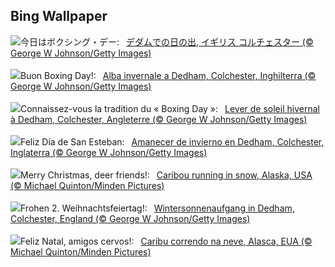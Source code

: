 ## Bing Wallpaper
![](https://www.bing.com/th?id=OHR.BoxingDaySunrise_JA-JP3167199681_UHD.jpg&w=1000)今日はボクシング・デー:&nbsp;&ensp;[デダムでの日の出, イギリス コルチェスター (© George W Johnson/Getty Images)](https://www.bing.com/th?id=OHR.BoxingDaySunrise_JA-JP3167199681_UHD.jpg)
<br><br/>
![](https://www.bing.com/th?id=OHR.BoxingDaySunrise_IT-IT0476849181_UHD.jpg&w=1000)Buon Boxing Day!:&nbsp;&ensp;[Alba invernale a Dedham, Colchester, Inghilterra (© George W Johnson/Getty Images)](https://www.bing.com/th?id=OHR.BoxingDaySunrise_IT-IT0476849181_UHD.jpg)
<br><br/>
![](https://www.bing.com/th?id=OHR.BoxingDaySunrise_FR-FR4883075706_UHD.jpg&w=1000)Connaissez-vous la tradition du « Boxing Day »:&nbsp;&ensp;[Lever de soleil hivernal à Dedham, Colchester, Angleterre (© George W Johnson/Getty Images)](https://www.bing.com/th?id=OHR.BoxingDaySunrise_FR-FR4883075706_UHD.jpg)
<br><br/>
![](https://www.bing.com/th?id=OHR.BoxingDaySunrise_ES-ES5793885538_UHD.jpg&w=1000)Feliz Día de San Esteban:&nbsp;&ensp;[Amanecer de invierno en Dedham, Colchester, Inglaterra (© George W Johnson/Getty Images)](https://www.bing.com/th?id=OHR.BoxingDaySunrise_ES-ES5793885538_UHD.jpg)
<br><br/>
![](https://www.bing.com/th?id=OHR.CaribouChristmas_EN-GB8094592900_UHD.jpg&w=1000)Merry Christmas, deer friends!:&nbsp;&ensp;[Caribou running in snow, Alaska, USA (© Michael Quinton/Minden Pictures)](https://www.bing.com/th?id=OHR.CaribouChristmas_EN-GB8094592900_UHD.jpg)
<br><br/>
![](https://www.bing.com/th?id=OHR.BoxingDaySunrise_DE-DE5103627407_UHD.jpg&w=1000)Frohen 2. Weihnachtsfeiertag!:&nbsp;&ensp;[Wintersonnenaufgang in Dedham, Colchester, England (© George W Johnson/Getty Images)](https://www.bing.com/th?id=OHR.BoxingDaySunrise_DE-DE5103627407_UHD.jpg)
<br><br/>
![](https://www.bing.com/th?id=OHR.CaribouChristmas_PT-BR2682904328_UHD.jpg&w=1000)Feliz Natal, amigos cervos!:&nbsp;&ensp;[Caribu correndo na neve, Alasca, EUA (© Michael Quinton/Minden Pictures)](https://www.bing.com/th?id=OHR.CaribouChristmas_PT-BR2682904328_UHD.jpg)
<br><br/>
